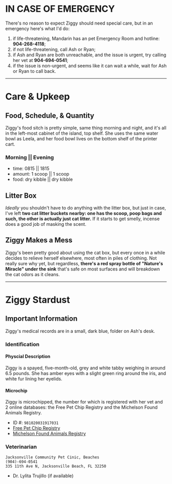 # IN CASE OF EMERGENCY
There's no reason to expect Ziggy should need special care, but in an emergency here's what I'd do:
 
  1. if life-threatening, Mandarin has an pet Emergency Room and hotline: **904-268-4118**;
  2. if not life-threatening, call Ash or Ryan;
  3. if Ash and Ryan are both unreachable, and the issue is urgent, try calling her vet at **904-694-0541**;
  4. if the issue is non-urgent, and seems like it can wait a while, wait for Ash or Ryan to call back.

---

# Care & Upkeep 

## Food, Schedule, & Quantity 
Ziggy's food sitch is pretty simple, same thing morning and night, and it's all in the left-most cabinet of the island, top shelf.  She uses the same water bowl as Leela, and her food bowl lives on the bottom shelf of the printer cart.

### Morning || Evening 
  - time: 0815 || 1815
  - amount: 1 scoop || 1 scoop
  - food: dry kibble || dry kibble

## Litter Box 
_Ideally_ you shouldn't have to do anything with the litter box, but just in case, I've left **two cat litter buckets nearby: one has the scoop, poop bags and such, the other is actually just cat litter.**  If it starts to get smelly, incense does a good job of masking the scent.

## Ziggy Makes a Mess 
Ziggy's been pretty good about using the cat box, but every once in a while decides to relieve herself elsewhere, most often in piles of clothing.  Not really sure why yet, but regardless, **there's a red spray bottle of "Nature's Miracle" under the sink** that's safe on most surfaces and will breakdown the cat odors as it cleans.

---

# Ziggy Stardust

## Important Information 
Ziggy's medical records are in a small, dark blue, folder on Ash's desk.

### Identification 

#### Physcial Description
Ziggy is a spayed, five-month-old, grey and white tabby weighing in around 6.5 pounds.  She has amber eyes with a slight green ring around the iris, and white fur lining her eyelids. 

#### Microchip
Ziggy is microchipped, the number for which is registered with her vet and 2 online databases: the Free Pet Chip Registry and the Michelson Found Animals Registry.  
  
  - ID #: `981020031917031`
  - [Free Pet Chip Registry](https://www.freepetchipregistry.com/)
  - [Michelson Found Animals Registry](https://www.foundanimals.org/microchip-registry/owners/)

### Veterinarian
```
Jacksonville Community Pet Cinic, Beaches
(904)-694-0541
335 11th Ave N, Jacksonville Beach, FL 32250
```

  - Dr. Lylita Trujillo (if available)
